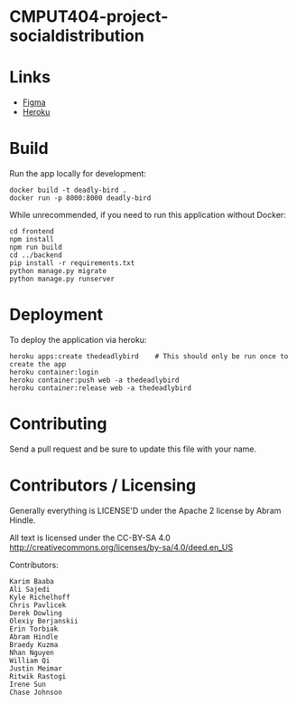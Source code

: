 CMPUT404-project-socialdistribution
===================================

Links
============

- <a href="https://www.figma.com/file/0yC4iSm1go8vglzSXZPfhy/the-deadly-bird?type=design&node-id=0%3A1&mode=design&t=mczNMkpmOdCOt6Ki-1">Figma</a>
- <a href="https://thedeadlybird-123769211974.herokuapp.com/">Heroku</a>

Build
============
Run the app locally for development:
```shell
docker build -t deadly-bird .      
docker run -p 8000:8000 deadly-bird
```

While unrecommended, if you need to run this application without Docker:
```shell
cd frontend
npm install
npm run build
cd ../backend
pip install -r requirements.txt
python manage.py migrate
python manage.py runserver
```

Deployment
============
To deploy the application via heroku:
```shell
heroku apps:create thedeadlybird    # This should only be run once to create the app
heroku container:login
heroku container:push web -a thedeadlybird
heroku container:release web -a thedeadlybird
```

Contributing
============

Send a pull request and be sure to update this file with your name.

Contributors / Licensing
========================

Generally everything is LICENSE'D under the Apache 2 license by Abram Hindle.

All text is licensed under the CC-BY-SA 4.0 http://creativecommons.org/licenses/by-sa/4.0/deed.en_US

Contributors:

    Karim Baaba
    Ali Sajedi
    Kyle Richelhoff
    Chris Pavlicek
    Derek Dowling
    Olexiy Berjanskii
    Erin Torbiak
    Abram Hindle
    Braedy Kuzma
    Nhan Nguyen 
    William Qi
    Justin Meimar
    Ritwik Rastogi
    Irene Sun
    Chase Johnson
